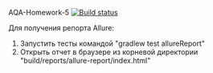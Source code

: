AQA-Homework-5 [![Build status](https://ci.appveyor.com/api/projects/status/6m6clw7afdxrth5n?svg=true)](https://ci.appveyor.com/project/Kernitskaya/aqa-homework-5)

Для получения репорта Allure:
1) Запустить тесты командой "gradlew test allureReport"
2) Открыть отчет в браузере из корневой директории "build/reports/allure-report/index.html"
